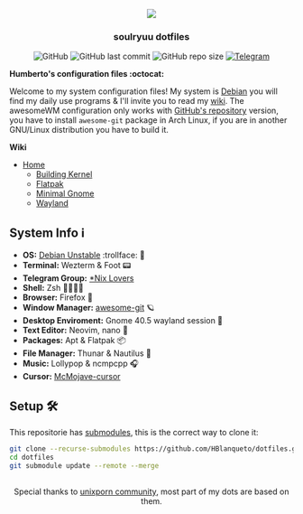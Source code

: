 <div align='center'>
  
![](https://i.imgur.com/ypArhpF.png)
### soulryuu dotfiles
  
![GitHub](https://img.shields.io/github/license/soulryuu/dotfiles?label=License&logo=GNU&logoColor=ffffff&style=flat)
![GitHub last commit](https://img.shields.io/github/last-commit/soulryuu/dotfiles?label=Last%20commit&logo=GitHub)
![GitHub repo size](https://img.shields.io/github/repo-size/HBlanqueto/dotsbian?label=Repo%20size)
[![Telegram](https://img.shields.io/badge/Telegram-2CA5E0?style=for-the-badge&logo=telegram&logoColor=white&style=flat)](https://t.me/unixlovers) 
  
</div>

**Humberto's configuration files :octocat:**

Welcome to my system configuration files! My system is [Debian](https://wiki.debian.org/DebianUnstable) you will find my daily use programs & I'll invite you to read my [wiki](https://github.com/HBlanqueto/dotfiles/wiki). The awesomeWM configuration only works with [GitHub's repository](https://github.com/awesomeWM/awesome) version, you have to install `awesome-git` package in Arch Linux, if you are in another GNU/Linux distribution you have to build it.

**Wiki**

- [Home](https://github.com/HBlanqueto/dotsbian/wiki)
  - [Building Kernel](https://github.com/HBlanqueto/dotsbian/wiki/Building-Kernel)
  - [Flatpak](https://github.com/HBlanqueto/dotsbian/wiki/Flatpak)
  - [Minimal Gnome](https://github.com/HBlanqueto/dotsbian/wiki/Minimal-Gnome)
  - [Wayland](https://github.com/HBlanqueto/dotsbian/wiki/Wayland)

## System Info ℹ️
- **OS:** [Debian Unstable](https://wiki.debian.org/DebianUnstable) :trollface: 🧠
- **Terminal:** Wezterm & Foot 📟
- **Telegram Group:** [*Nix Lovers](https://t.me/unixlovers)
- **Shell:** Zsh 🐚🧙🏼‍♂️
- **Browser:** Firefox 🦊
- **Window Manager:** [awesome-git](https://github.com/awesomeWM/awesome) 🪐
- **Desktop Enviroment:** Gnome 40.5 wayland session 👣
- **Text Editor:** Neovim, nano 📝
- **Packages:** Apt & Flatpak 📦
- **File Manager:** Thunar & Nautilus 📁
- **Music:** Lollypop & ncmpcpp 🎧
- **Cursor:** [McMojave-cursor](https://github.com/vinceliuice/McMojave-cursors)

## Setup 🛠️ 
This repositorie has [submodules](https://github.blog/2016-02-01-working-with-submodules/), this is the correct way to clone it:
```bash
git clone --recurse-submodules https://github.com/HBlanqueto/dotfiles.git --depth 1
cd dotfiles
git submodule update --remote --merge
```

##
<div align='center'>
  
Special thanks to [unixporn community](https://www.reddit.com/r/unixporn/), most part of my dots are based on them.
  
</div>                  
